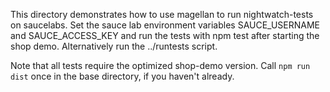 This directory demonstrates how to use magellan to run nightwatch-tests on saucelabs. Set the sauce lab environment variables SAUCE_USERNAME and SAUCE_ACCESS_KEY and run the tests with npm test after starting the shop demo. Alternatively run the ../runtests script.

Note that all tests require the optimized shop-demo version. Call `npm run dist` once in the base directory, if you haven't already.
